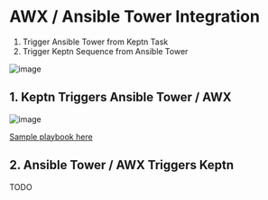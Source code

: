 # AWX / Ansible Tower Integration

1. Trigger Ansible Tower from Keptn Task
2. Trigger Keptn Sequence from Ansible Tower

![image](https://user-images.githubusercontent.com/26523841/173012175-76f83339-232a-4667-90fb-610cd0c0f6e9.png)


## 1. Keptn Triggers Ansible Tower / AWX

![image](https://user-images.githubusercontent.com/26523841/173013658-6b676856-612d-4bfc-9b38-8de4abe5508f.png)

[Sample playbook here](keptn_triggers_ansible.sample.playbook.yaml)

## 2. Ansible Tower / AWX Triggers Keptn
TODO

